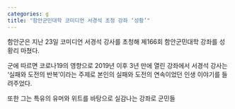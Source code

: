 ```yaml
---
categories: g
title: "함안군민대학 코미디언 서경석 초청 강좌 ‘성황’"
---
```

함안군은 지난 23일 코미디언 서경석 강사를 초청해 제166회 함안군민대학 강좌를 성황리 마쳤다.

군에 따르면 코로나19의 영향으로 2019년 이후 3년 만에 열린 강좌에서  서경석 강사는 ‘실패와 도전의 반복’이라는 주제로 본인의 실패와 도전의 연속이었던 인생 이야기를 들려주었다.

또한 그는 특유의 유머와 위트를 바탕으로 실감나는 강좌로 군민들